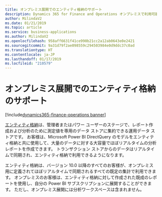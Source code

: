 ```yaml
---
title: オンプレミス展開でのエンティティ格納のサポート
description: Dynamics 365 for Finance and Operations オンプレミスで利用可能なエンティティ格納
author: MilindaV2
ms.date: 01/21/2019
ms.topic: article
ms.service: business-applications
ms.author: MilindaV2
ms.openlocfilehash: 958aff6631f41ce990b21cc2a12ab0643e0e2421
ms.sourcegitcommit: 9a31d79f2ae098559c294503984e0d9ddc37c0ad
ms.translationtype: HT
ms.contentlocale: ja-JP
ms.lasthandoff: 01/17/2019
ms.locfileid: "210579"
---
```

#  <a name="entity-store-support-for-on-premises-deployments"></a>オンプレミス展開でのエンティティ格納のサポート
[!include[dynamics365-finance-operations banner](../includes/dynamics365-finance-operations.md)]


[エンティティ格納](https://docs.microsoft.com/dynamics365/unified-operations/dev-itpro/analytics/power-bi-integration-entity-store)は、管理者またはパワー ユーザーのステージで、レポート作成および分析のために測定値を専用のデータ ストアに集約できる運用データ ストアです。 お客様は、Microsoft Power BI DirectQuery のモデルをエンティティ格納と共に使用して、大量のデータに対する大容量でほぼリアルタイムの分析レポートを作成できます。 トランザクション ストアからのデータはリアルタイムで同期され、エンティティ格納で利用できるようになります。

エンティティ格納は、バージョン 10.0 以降のすべてのお客様が、オンプレミス用に定義されてほぼリアルタイムで同期されるすべての既定の集計で利用できます。 オンプレミスのお客様は、エンティティ格納に対して作成された既成のレポートを使用し、自分の Power BI サブスクリプションに展開することができます。 ただし、オンプレミス展開には分析ワークスペースは含まれません。 
